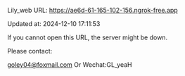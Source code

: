 Lily_web URL: https://ae6d-61-165-102-156.ngrok-free.app

Updated at: 2024-12-10 17:11:53

If you cannot open this URL, the server might be down.

Please contact: 

goley04@foxmail.com Or Wechat:GL_yeaH